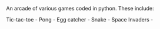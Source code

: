 An arcade of various games coded in python. These include:

Tic-tac-toe - 
Pong - 
Egg catcher -
Snake -
Space Invaders -
